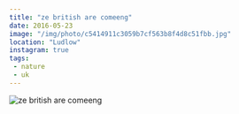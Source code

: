 ```yaml
---
title: "ze british are comeeng"
date: 2016-05-23
image: "/img/photo/c5414911c3059b7cf563b8f4d8c51fbb.jpg"
location: "Ludlow"
instagram: true
tags:
 - nature
 - uk
---
```


![ze british are comeeng](/img/photo/c5414911c3059b7cf563b8f4d8c51fbb.jpg)
